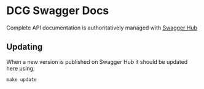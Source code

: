 # DCG Swagger Docs

Complete API documentation is authoritatively managed with [Swagger Hub](https://app.swaggerhub.com/apis/the-dcg/)

## Updating

When a new version is published on Swagger Hub it should be updated here using:

```make update```

